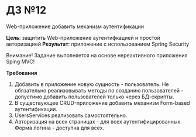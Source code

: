 # ДЗ №12

Web-приложение добавить механизм аутентификации

**Цель**: защитить Web-приложение аутентифкацией и простой авторизацией
**Результат**: приложение с использованием Spring Security

Внимание! Задание выполняется на основе нереактивного приложения Sping MVC!

**Требования**
1. Добавить в приложение новую сущность - пользователь. Не обязательно реализовывать методы по созданию пользователей - допустимо добавить пользователей только через БД-скрипты.
2. В существующее CRUD-приложение добавить механизм Form-based аутентификации.
3. UsersServices реализовать самостоятельно.
4. Авторизация на всех страницах - для всех аутентифицированных. Форма логина - доступна для всех.
